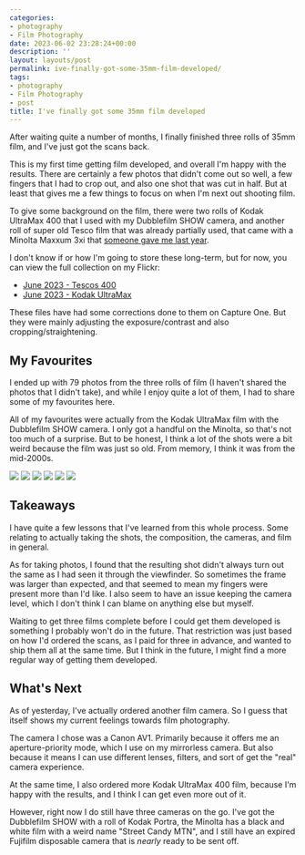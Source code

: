 ```yaml
---
categories:
- photography
- Film Photography
date: 2023-06-02 23:28:24+00:00
description: ''
layout: layouts/post
permalink: ive-finally-got-some-35mm-film-developed/
tags:
- photography
- Film Photography
- post
title: I've finally got some 35mm film developed
---
```


After waiting quite a number of months, I finally finished three rolls of 35mm film, and I've just got the scans back.

This is my first time getting film developed, and overall I'm happy with the results. There are certainly a few photos that didn't come out so well, a few fingers that I had to crop out, and also one shot that was cut in half. But at least that gives me a few things to focus on when I'm next out shooting film.

To give some background on the film, there were two rolls of Kodak UltraMax 400 that I used with my Dubblefilm SHOW camera, and another roll of super old Tesco film that was already partially used, that came with a Minolta Maxxum 3xi that [someone gave me last year](https://chrishannah.me/my-new-old-camera/).

I don't know if or how I'm going to store these long-term, but for now, you can view the full collection on my Flickr:

* [June 2023 - Tescos 400](https://www.flickr.com/photos/186342532@N04/albums/72177720308783384)
* [June 2023 - Kodak UltraMax](https://www.flickr.com/photos/186342532@N04/albums/72177720308783269)

These files have had some corrections done to them on Capture One. But they were mainly adjusting the exposure/contrast and also cropping/straightening.

## My Favourites

I ended up with 79 photos from the three rolls of film (I haven't shared the photos that I didn't take), and while I enjoy quite a lot of them, I had to share some of my favourites here.

All of my favourites were actually from the Kodak UltraMax film with the Dubblefilm SHOW camera. I only got a handful on the Minolta, so that's not too much of a surprise. But to be honest, I think a lot of the shots were a bit weird because the film was just so old. From memory, I think it was from the mid-2000s.

<img src="https://cdn.chrishannah.me/images/2023/06/179.jpg" caption="Looking over Dunstable Downs">

<img src="https://cdn.chrishannah.me/images/2023/06/188.jpg" caption="The beach near Durdle Door">

<img src="https://cdn.chrishannah.me/images/2023/06/201.jpg" caption="Wells-next-the-Sea">

<img src="https://cdn.chrishannah.me/images/2023/06/222.jpg" caption="Spekes Mill Mouth Waterfall">

<img src="https://cdn.chrishannah.me/images/2023/06/233.jpg" caption="Spekes Mill Mouth">

<img src="https://cdn.chrishannah.me/images/2023/06/241.jpg" caption="Dover">

## Takeaways

I have quite a few lessons that I've learned from this whole process. Some relating to actually taking the shots, the composition, the cameras, and film in general.

As for taking photos, I found that the resulting shot didn't always turn out the same as I had seen it through the viewfinder. So sometimes the frame was larger than expected, and that seemed to mean my fingers were present more than I'd like. I also seem to have an issue keeping the camera level, which I don't think I can blame on anything else but myself.

Waiting to get three films complete before I could get them developed is something I probably won't do in the future. That restriction was just based on how I'd ordered the scans, as I paid for three in advance, and wanted to ship them all at the same time. But I think in the future, I might find a more regular way of getting them developed.

## What's Next

As of yesterday, I've actually ordered another film camera. So I guess that itself shows my current feelings towards film photography.

The camera I chose was a Canon AV1. Primarily because it offers me an aperture-priority mode, which I use on my mirrorless camera. But also because it means I can use different lenses, filters, and sort of get the "real" camera experience.

At the same time, I also ordered more Kodak UltraMax 400 film, because I'm happy with the results, and I think I can get even more out of it.

However, right now I do still have three cameras on the go. I've got the Dubblefilm SHOW with a roll of Kodak Portra, the Minolta has a black and white film with a weird name "Street Candy MTN", and I still have an expired Fujifilm disposable camera that is _nearly_ ready to be sent off.
